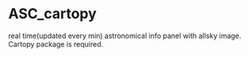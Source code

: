 # ASC_cartopy
real time(updated every min) astronomical info panel with allsky image. Cartopy package is required.
